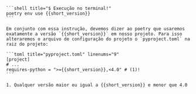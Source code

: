     ```shell title="$ Execução no terminal!"
    poetry env use {{short_version}}
    ```

	Em conjunto com essa instrução, devemos dizer ao poetry que usaremos exatamente a versão `{{short_version}}` em nosso projeto. Para isso alteraremos o arquivo de configuração do projeto o `pyproject.toml` na raiz do projeto:

	```toml title="pyproject.toml" linenums="9"
	[project]
	# ...
	requires-python = ">={{short_version}},<4.0" # (1)!
	```

	1. Qualquer versão maior ou igual a {{short_version}} e menor que 4.0
